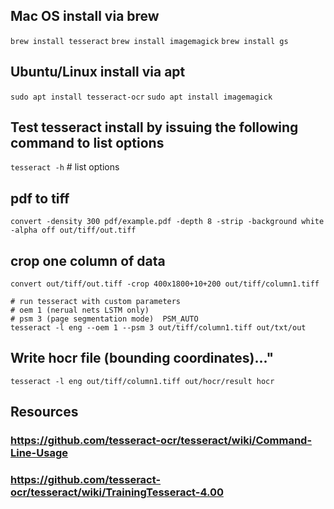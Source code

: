 
## Mac OS install via brew
`brew install tesseract`
`brew install imagemagick`
`brew install gs`

## Ubuntu/Linux install via apt
`sudo apt install tesseract-ocr`
`sudo apt install imagemagick`

## Test tesseract install by issuing the following command to list options
`tesseract -h` # list options

## pdf to tiff
`convert -density 300 pdf/example.pdf -depth 8 -strip -background white -alpha off out/tiff/out.tiff`

## crop one column of data
`convert out/tiff/out.tiff -crop 400x1800+10+200 out/tiff/column1.tiff`

```console
# run tesseract with custom parameters
# oem 1 (nerual nets LSTM only)
# psm 3 (page segmentation mode)  PSM_AUTO
tesseract -l eng --oem 1 --psm 3 out/tiff/column1.tiff out/txt/out
```

## Write hocr file (bounding coordinates)..."
`tesseract -l eng out/tiff/column1.tiff out/hocr/result hocr`


## Resources
### https://github.com/tesseract-ocr/tesseract/wiki/Command-Line-Usage
### https://github.com/tesseract-ocr/tesseract/wiki/TrainingTesseract-4.00
